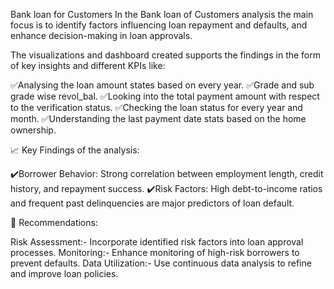Bank loan for Customers
In the Bank loan of Customers analysis the main focus is to identify factors influencing loan repayment and defaults, and enhance decision-making in loan approvals.

The visualizations and dashboard created supports the findings in the form of key insights and different KPIs like:

✅Analysing the loan amount states based on every year. ✅Grade and sub grade wise revol_bal. ✅Looking into the total payment amount with respect to the verification status. ✅Checking the loan status for every year and month. ✅Understanding the last payment date stats based on the home ownership.

📈 Key Findings of the analysis:

✔️Borrower Behavior: Strong correlation between employment length, credit history, and repayment success. ✔️Risk Factors: High debt-to-income ratios and frequent past delinquencies are major predictors of loan default.

📌 Recommendations:

Risk Assessment:- Incorporate identified risk factors into loan approval processes. Monitoring:- Enhance monitoring of high-risk borrowers to prevent defaults. Data Utilization:- Use continuous data analysis to refine and improve loan policies.
